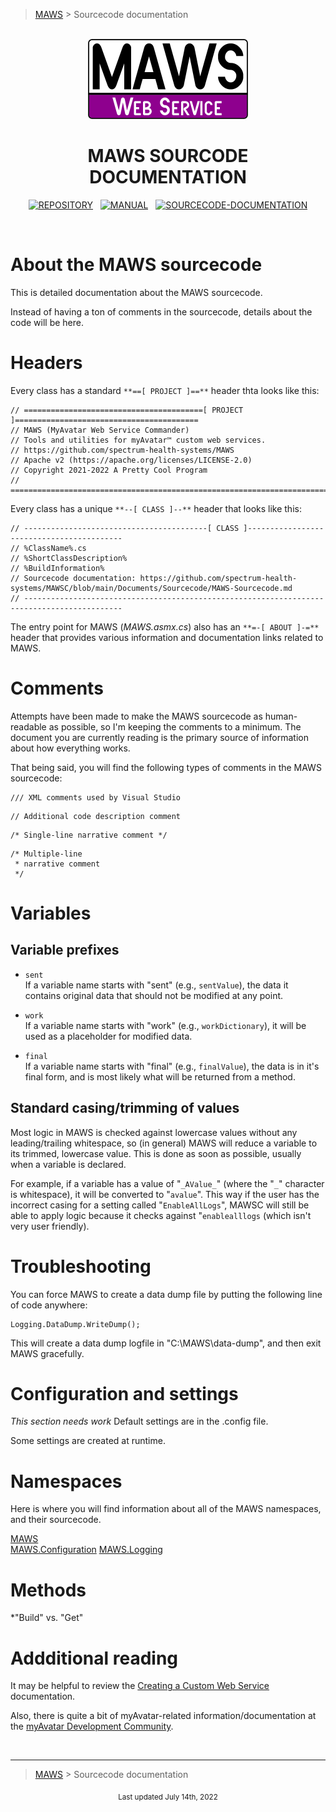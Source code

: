 > [MAWS][1] &gt; Sourcecode documentation

<br>
<div align="center">
  <img src="../../.github/Logos/maws-logo-web-service-512x256.png" alt="MAWS logo" width="256">
  <h1> 
    MAWS SOURCODE DOCUMENTATION
  </h1>

  [![REPOSITORY](https://img.shields.io/badge/REPOSITORY-550055?style=for-the-badge)][1]&nbsp;&nbsp;&nbsp;[![MANUAL](https://img.shields.io/badge/MANUAL-550055?style=for-the-badge)][3]&nbsp;&nbsp;&nbsp;[![SOURCECODE-DOCUMENTATION](https://img.shields.io/badge/SOURCECODE%20DOCUMENTATION-8e008e?style=for-the-badge)][2]

</div>
<br>

# About the MAWS sourcecode

This is detailed documentation about the MAWS sourcecode.

Instead of having a ton of comments in the sourcecode, details about the code will be here.

# Headers

Every class has a standard `**==[ PROJECT ]==**` header thta looks like this:
```
// ========================================[ PROJECT ]=========================================
// MAWS (MyAvatar Web Service Commander)
// Tools and utilities for myAvatar™ custom web services.
// https://github.com/spectrum-health-systems/MAWS
// Apache v2 (https://apache.org/licenses/LICENSE-2.0)
// Copyright 2021-2022 A Pretty Cool Program
// ============================================================================================
```

Every class has a unique `**--[ CLASS ]--**` header that looks like this:
```
// -----------------------------------------[ CLASS ]------------------------------------------
// %ClassName%.cs
// %ShortClassDescription%
// %BuildInformation%
// Sourcecode documentation: https://github.com/spectrum-health-systems/MAWSC/blob/main/Documents/Sourcecode/MAWS-Sourcecode.md
// --------------------------------------------------------------------------------------------
```

The entry point for MAWS (*MAWS.asmx.cs*) also has an `**=-[ ABOUT ]-=**` header that provides various information and documentation links related to MAWS. 

# Comments

Attempts have been made to make the MAWS sourcecode as human-readable as possible, so I'm keeping the comments to a minimum. The document you are currently reading is the primary source of information about how everything works.

That being said, you will find the following types of comments in the MAWS sourcecode:
```
/// XML comments used by Visual Studio
```
```
// Additional code description comment
```
```
/* Single-line narrative comment */
```
```
/* Multiple-line  
 * narrative comment  
 */
```

# Variables

## Variable prefixes

* `sent`  
If a variable name starts with "sent" (e.g., `sentValue`), the data it contains original data that should not be modified at any point.

* `work`  
If a variable name starts with "work" (e.g., `workDictionary`), it will be used as a placeholder for modified data. 

* `final`  
If a variable name starts with "final" (e.g., `finalValue`), the data is in it's final form, and is most likely what will be returned from a method.

##  Standard casing/trimming of values

Most logic in MAWS is checked against lowercase values without any leading/trailing whitespace, so (in general) MAWS will reduce a variable to its trimmed, lowercase value. This is done as soon as possible, usually when a variable is declared.

For example, if a variable has a value of "`_AValue_`" (where the "`_`" character is whitespace), it will be converted to "`avalue`". This way if the user has the incorrect casing for a setting called "`EnableAllLogs`", MAWSC will still be able to apply logic because it checks against "`enablealllogs` (which isn't very user friendly).

# Troubleshooting

You can force MAWS to create a data dump file by putting the following line of code anywhere:
```
Logging.DataDump.WriteDump();
```
This will create a data dump logfile in "C:\MAWS\data-dump\", and then exit MAWS gracefully.

# Configuration and settings

*This section needs work*
Default settings are in the .config file.

Some settings are created at runtime.

# Namespaces

Here is where you will find information about all of the MAWS namespaces, and their sourcecode.

[MAWS][4]  
[MAWS.Configuration][5]
[MAWS.Logging][6]


# Methods

*"Build" vs. "Get"

# Addditional reading

It may be helpful to review the [Creating a Custom Web Service](
https://github.com/myAvatar-Development-Community/document-creating-a-custom-web-service) documentation.

Also, there is quite a bit of myAvatar-related information/documentation at the [myAvatar Development Community](https://github.com/myAvatar-Development-Community/).

<br>

***

> [MAWS][1] &gt; Sourcecode documentation

[1]: https://github.com/spectrum-health-systems/MAWS
[2]: ../Sourcecode/MAWS-Sourcecode.md
[3]: ../Manual/MAWS-Manual.md
[4]: ../Sourcecode/MAWS.md
[5]: ../Sourcecode/MAWS.Configuration.md
[6]: ../Sourcecode/MAWS.Logging.md

<div align="center">
  <sub>
    Last updated July 14th, 2022
  </sub>
<br>